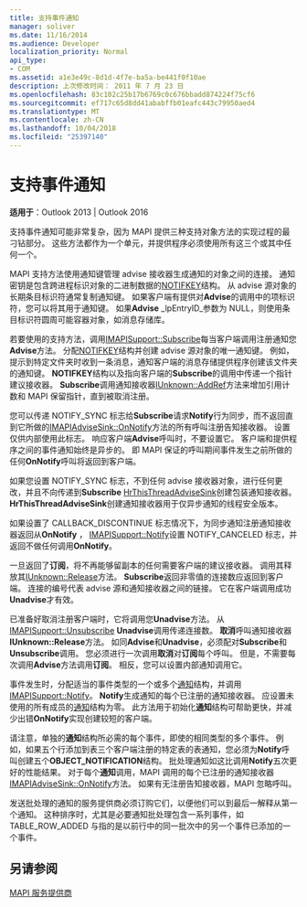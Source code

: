 ```yaml
---
title: 支持事件通知
manager: soliver
ms.date: 11/16/2014
ms.audience: Developer
localization_priority: Normal
api_type:
- COM
ms.assetid: a1e3e49c-8d1d-4f7e-ba5a-be441f0f10ae
description: 上次修改时间： 2011 年 7 月 23 日
ms.openlocfilehash: 83c102c25b17b6769c0c676bbadd874224f75cf6
ms.sourcegitcommit: ef717c65d8dd41ababffb01eafc443c79950aed4
ms.translationtype: MT
ms.contentlocale: zh-CN
ms.lasthandoff: 10/04/2018
ms.locfileid: "25397140"
---
```

# <a name="supporting-event-notification"></a>支持事件通知

  
  
**适用于**：Outlook 2013 | Outlook 2016 
  
支持事件通知可能非常复杂，因为 MAPI 提供三种支持对象方法的实现过程的最刁钻部分。 这些方法都作为一个单元，并提供程序必须使用所有这三个或其中任何一个。
  
MAPI 支持方法使用通知键管理 advise 接收器生成通知的对象之间的连接。 通知密钥是包含跨进程标识对象的二进制数据的[NOTIFKEY](notifkey.md)结构。 从 advise 源对象的长期条目标识符通常复制通知键。 如果客户端有提供对**Advise**的调用中的项标识符，您可以将其用于通知键。 如果**Advise** _lpEntryID_参数为 NULL，则使用条目标识符圆周可能容器对象，如消息存储库。 
  
若要使用的支持方法，调用[IMAPISupport::Subscribe](imapisupport-subscribe.md)每当客户端调用注册通知您**Advise**方法。 分配[NOTIFKEY](notifkey.md)结构并创建 advise 源对象的唯一通知键。 例如，提示到特定文件夹时收到一条消息，通知客户端的消息存储提供程序创建该文件夹的通知键。 **NOTIFKEY**结构以及指向客户端的**Subscribe**的调用中传递一个指针建议接收器。 **Subscribe**调用通知接收器[IUnknown::AddRef](https://msdn.microsoft.com/library/b4316efd-73d4-4995-b898-8025a316ba63%28Office.15%29.aspx)方法来增加引用计数和 MAPI 保留指针，直到被取消注册。 
  
您可以传递 NOTIFY_SYNC 标志给**Subscribe**请求**Notify**行为同步，而不返回直到它所做的[IMAPIAdviseSink::OnNotify](imapiadvisesink-onnotify.md)方法的所有呼叫注册告知接收器。 设置仅供内部使用此标志。 响应客户端**Advise**呼叫时，不要设置它。 客户端和提供程序之间的事件通知始终是异步的。 即 MAPI 保证的呼叫期间事件发生之前所做的任何**OnNotify**呼叫将返回到客户端。 
  
如果您设置 NOTIFY_SYNC 标志，不到任何 advise 接收器对象，进行任何更改，并且不向传递到**Subscribe** [HrThisThreadAdviseSink](hrthisthreadadvisesink.md)创建包装通知接收器。 **HrThisThreadAdviseSink**创建通知接收器用于仅异步通知的线程安全版本。 
  
如果设置了 CALLBACK_DISCONTINUE 标志情况下，为同步通知注册通知接收器返回从**OnNotify** ， [IMAPISupport::Notify](imapisupport-notify.md)设置 NOTIFY_CANCELED 标志，并返回不做任何调用**OnNotify**。 
  
一旦返回了**订阅**，将不再能够留副本的任何需要客户端的建议接收器。 调用其释放其[IUnknown::Release](https://msdn.microsoft.com/library/4b494c6f-f0ee-4c35-ae45-ed956f40dc7a%28Office.15%29.aspx)方法。 **Subscribe**返回非零值的连接数应返回到客户端。 连接的编号代表 advise 源和通知接收器之间的链接。 它在客户端调用成功**Unadvise**才有效。 
  
已准备好取消注册客户端时，它将调用您**Unadvise**方法。 从[IMAPISupport::Unsubscribe](imapisupport-unsubscribe.md) **Unadvise**调用传递连接数。 **取消**呼叫通知接收器**IUnknown::Release**方法。 如同**Advise**和**Unadvise**，必须配对**Subscribe**和**Unsubscribe**调用。 您必须进行一次调用**取消**对**订阅**每个呼叫。 但是，不需要每次调用**Advise**方法调用**订阅**。 相反，您可以设置内部通知调用它。 
  
事件发生时，分配适当的事件类型的一个或多个[通知](notification.md)结构，并调用[IMAPISupport::Notify](imapisupport-notify.md)。 **Notify**生成通知的每个已注册的通知接收器。 应设置未使用的所有成员的[通知](notification.md)结构为零。 此方法用于初始化**通知**结构可帮助更快，并减少出错**OnNotify**实现创建较短的客户端。 
  
请注意，单独的**通知**结构所必需的每个事件，即使的相同类型的多个事件。 例如，如果五个行添加到表三个客户端注册的特定表的表通知，您必须为**Notify**呼叫创建五个**OBJECT_NOTIFICATION**结构。 批处理通知如这比调用**Notify**五次更好的性能结果。 对于每个**通知**调用，MAPI 调用的每个已注册的通知接收器[IMAPIAdviseSink::OnNotify](imapiadvisesink-onnotify.md)方法。 如果有无注册告知接收器，MAPI 忽略呼叫。 
  
发送批处理的通知的服务提供商必须订购它们，以便他们可以到最后一解释从第一个通知。 这种排序时，尤其是必要通知批处理包含一系列事件，如 TABLE_ROW_ADDED 与指的是以前行中的同一批次中的另一个事件已添加的一个事件。
  
## <a name="see-also"></a>另请参阅



[MAPI 服务提供商](mapi-service-providers.md)

